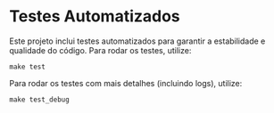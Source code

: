 # Testes Automatizados

Este projeto inclui testes automatizados para garantir a estabilidade e qualidade do código. Para rodar os testes, utilize:

```
make test
```

Para rodar os testes com mais detalhes (incluindo logs), utilize:

```
make test_debug
```
